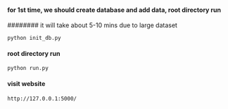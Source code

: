 #### for 1st time, we should create database and add data, root directory run
######## it will take about 5-10 mins due to large dataset

    python init_db.py
    
#### root directory run
    
    python run.py
 
#### visit website
    
    http://127.0.0.1:5000/